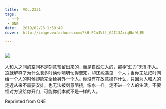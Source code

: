 ```yaml
---
title:	VOL.2331
tags:
 - 一个
 - ONE
date:	2019/02/23 1:39:49
cover:	http://image.wufazhuce.com/FkH-FCnJVtf_GJIt3AxiqBbnW_RK

---
```

![](http://image.wufazhuce.com/FkH-FCnJVtf_GJIt3AxiqBbnW_RK)
---

人和人之间的空间不是刻意预留出来的，而是自然汇入的，那种“汇力”无孔不入。这就解释了为什么很多时候你明明忙得要死，却还能遇见一个人；当你无法把时间给一个人的时候却能完全给另外一个人。你没有在故意操作什么，只因为人和人的走近从来不需要安排，也无法被刻意阻挠，像水一样。走不进一个人的生活，不要怪对方没给你开门，可能你们本就不是一样的人。
 
Reprinted from ONE
